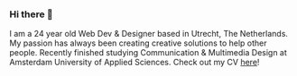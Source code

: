 ### Hi there 👋
I am a 24 year old Web Dev & Designer based in Utrecht, The Netherlands. My passion has always been creating creative solutions to help other people. Recently finished studying Communication & Multimedia Design at Amsterdam University of Applied Sciences. Check out my CV [here](https://read.cv/sjors)!


<!--
**SjorsWijsman/SjorsWijsman** is a ✨ _special_ ✨ repository because its `README.md` (this file) appears on your GitHub profile.

Here are some ideas to get you started:

- 🔭 I’m currently working on ...
- 🌱 I’m currently learning ...
- 👯 I’m looking to collaborate on ...
- 🤔 I’m looking for help with ...
- 💬 Ask me about ...
- 📫 How to reach me: ...
- 😄 Pronouns: ...
- ⚡ Fun fact: ...
-->
